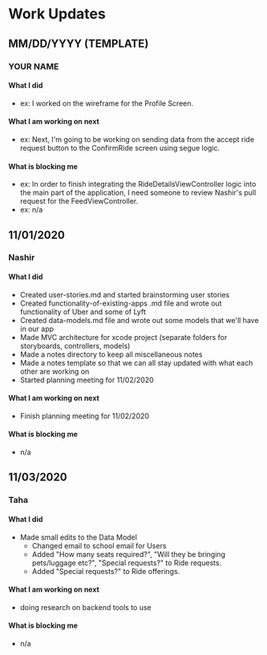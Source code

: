 # Work Updates

## MM/DD/YYYY (TEMPLATE)
### YOUR NAME
#### What I did
- ex: I worked on the wireframe for the Profile Screen.

#### What I am working on next
- ex: Next, I'm going to be working on sending data from the accept ride request button to the ConfirmRide screen using segue logic.

#### What is blocking me
- ex: In order to finish integrating the RideDetailsViewController logic into the main part of the application, I need someone to review Nashir's pull request for the FeedViewController.
- ex: n/a

## 11/01/2020
### Nashir
#### What I did
- Created user-stories.md and started brainstorming user stories
- Created functionality-of-existing-apps .md file and wrote out functionality of Uber and some of Lyft
- Created data-models.md file and wrote out some models that we'll have in our app
- Made MVC architecture for xcode project (separate folders for storyboards, controllers, models)
- Made a notes directory to keep all miscellaneous notes
- Made a notes template so that we can all stay updated with what each other are working on
- Started planning meeting for 11/02/2020

#### What I am working on next
- Finish planning meeting for 11/02/2020

#### What is blocking me
- n/a

## 11/03/2020
### Taha
#### What I did
- Made small edits to the Data Model
  - Changed email to school email for Users
  - Added "How many seats required?", "Will they be bringing pets/luggage etc?", "Special requests?" to Ride requests.
  - Added "Special requests?" to Ride offerings.

#### What I am working on next
- doing research on backend tools to use

#### What is blocking me
- n/a
